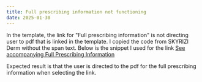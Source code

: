 ```yaml
---
title: Full prescribing information not functioning
date: 2025-01-30
---
```


In the template, the link for "Full prescribing information" is not directing user to pdf that is linked in the template. I copied the code from SKYRIZI Derm without the span text. Below is the snippet I used for the link
<a href="/content/dam/skyrizihcpivy/isa/lab-11561lab-07914-skyrizi-uc-rxabbvie.com-uspimgifus-20086179-r2-6-2024.pdf" target="_blank">See accompanying Full Prescribing Information</a>

Expected result is that the user is directed to the pdf for the full prescribing information when selecting the link.
